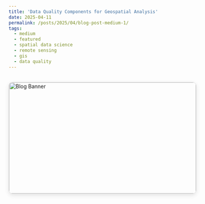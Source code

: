 ```yaml
---
title: 'Data Quality Components for Geospatial Analysis'
date: 2025-04-11
permalink: /posts/2025/04/blog-post-medium-1/
tags:
  - medium
  - featured
  - spatial data science
  - remote sensing
  - gis
  - data quality
---
```



<!-- Style:1 -->
<div style="display: flex; justify-content: flex-start; margin: 2rem auto; border: 1px solid #ddd; border-radius: 10px; overflow: hidden; box-shadow: 0 4px 12px rgba(0,0,0,0.1);">
  <a href="https://medium.com/@omkarjadhav296/data-quality-components-for-geospatial-analysis-3760666622a8" target="_blank" style="text-decoration: none; color: inherit;">
    <img src="https://miro.medium.com/v2/resize:fit:2000/format:webp/1*-EJsWj6a9kX9lqsbGGl5uw.jpeg" alt="Blog Banner" style="width: 100%; display: flex;"/>
    <div style="padding: 16px;">
      <h3 style="margin: 0 0 10px;">Data Quality Components for Geospatial Analysis</h3>
      <p style="color: #555; margin: 0 0 12px;">The blog “Data Quality Components for Geospatial Analysis” emphasizes the importance of assessing geospatial data quality, which is intangible and defined by properties like completeness, accuracy, precision, and consistency. It highlights the growing concerns over data quality due to increased private sector data production, reliance on secondary sources, and the use of GIS for decision-making, where poor-quality data can lead to serious consequences. The blog also discusses key components of geospatial data quality — space, time, and theme — and stresses the need for users to evaluate fitness-for-use and producers to document data limitations transparently.</p>
      <span style="color: #0077cc; font-weight: bold;">Read on Medium →</span>
    </div>
  </a>
</div>


<!-- Style:2
<div style="display: flex; justify-content: flex-start; align-items: stretch; width: 100%; max-width: 100%; margin: 2rem auto; border: 1px solid #ddd; border-radius: 10px; overflow: hidden; box-shadow: 0 4px 12px rgba(0,0,0,0.1);">
  <a href="https://medium.com/codex/what-are-ai-agents-your-step-by-step-guide-to-build-your-own-df54193e2de3" target="_blank" style="display: flex; text-decoration: none; color: inherit; width: 100%;">
    <img src="https://miro.medium.com/v2/resize:fit:2912/format:webp/1*LxIyh8pAhZqXl3ADn_pz3A.jpeg" alt="Blog Banner" style="width: 50%; height: auto; object-fit: cover; display: block;" />
    <div style="width: 50%; padding: 16px; display: flex; flex-direction: column; justify-content: center;">
      <h3 style="margin: 0 0 10px;">What Are AI Agents? Your Step-by-Step Guide to Build Your Own</h3>
      <p style="color: #555; margin: 0 0 12px;">Originally published on Medium by Codex. This blog is featured here for experimental purposes.</p>
      <span style="color: #0077cc; font-weight: bold;">Read on Medium →</span>
    </div>
  </a>
</div> -->


<!-- Style:3
<style>
  @media (max-width: 768px) {
    .responsive-card {
      flex-direction: column;
    }
    .responsive-card img,
    .responsive-card .text-content {
      width: 100% !important;
    }
  }
</style>
<div class="responsive-card" style="display: flex; justify-content: flex-start; align-items: stretch; width: 100%; max-width: 100%; margin: 2rem auto; border: 1px solid #ddd; border-radius: 10px; overflow: hidden; box-shadow: 0 4px 12px rgba(0,0,0,0.1);">
  <a href="https://medium.com/codex/what-are-ai-agents-your-step-by-step-guide-to-build-your-own-df54193e2de3" target="_blank" style="display: flex; flex-direction: inherit; text-decoration: none; color: inherit; width: 100%;">
    <img src="https://miro.medium.com/v2/resize:fit:2912/format:webp/1*LxIyh8pAhZqXl3ADn_pz3A.jpeg" alt="Blog Banner" style="width: 50%; height: auto; object-fit: cover; display: block;" />
    <div class="text-content" style="width: 50%; padding: 16px; display: flex; flex-direction: column; justify-content: center;">
      <h3 style="margin: 0 0 10px;">What Are AI Agents? Your Step-by-Step Guide to Build Your Own</h3>
      <p style="color: #555; margin: 0 0 12px;">Originally published on Medium by Codex. This blog is featured here for experimental purposes.</p>
      <span style="color: #0077cc; font-weight: bold;">Read on Medium →</span>
    </div>
  </a>
</div> -->